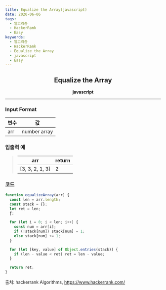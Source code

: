 ```yaml
---
title: Equalize the Array(javascript)
date: 2020-06-06
tags:
  - 알고리즘
  - HackerRank
  - Easy
keywords:
  - 알고리즘
  - HackerRank
  - Equalize the Array
  - javascript
  - Easy
---
```


## <center>Equalize the Array</center>

**<center>javascript</center>**

---

### Input Format

| 변수 | 값           |
| ---- | ------------ |
| arr  | number array |

### 입출력 예

> | arr             | return |
> | --------------- | ------ |
> | [3, 3, 2, 1, 3] | 2      |

### 코드

```javascript
function equalizeArray(arr) {
  const len = arr.length;
  const stack = {};
  let ret = len;
  ƒ;

  for (let i = 0; i < len; i++) {
    const num = arr[i];
    if (!stack[num]) stack[num] = 1;
    else stack[num] += 1;
  }

  for (let [key, value] of Object.entries(stack)) {
    if (len - value < ret) ret = len - value;
  }

  return ret;
}
```

출처: hackerrank Algorithms, https://www.hackerrank.com/
